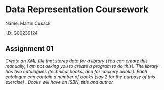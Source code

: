 # Data Representation Coursework

Name:  Martin Cusack

I.D:  G00239124

## Assignment 01

*Create an XML file that stores data for a library (You can create this manually, I am not asking you to create a program to do this). 
The library has two catalogues (technical books, and for cookery books).  Each catalogue can contain a number of books (say 2 for the purpose of this exercise) . 
Books will have an ISBN, title and author.*



